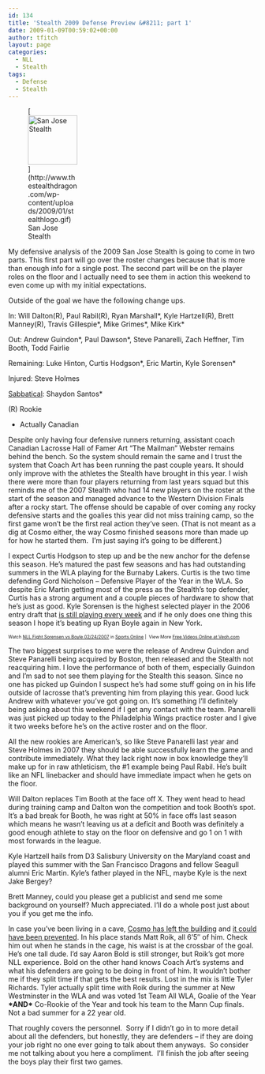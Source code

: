 ```yaml
---
id: 134
title: 'Stealth 2009 Defense Preview &#8211; part 1'
date: 2009-01-09T00:59:02+00:00
author: tfitch
layout: page
categories:
  - NLL
  - Stealth
tags:
  - Defense
  - Stealth
---
```

<figure id="attachment_132" aria-describedby="caption-attachment-132" style="width: 100px" class="wp-caption alignright">[<img class="size-full wp-image-132" title="stealthlogo" src="http://www.thestealthdragon.com/wp-content/uploads/2009/01/stealthlogo.gif" alt="San Jose Stealth" width="100" height="100" />](http://www.thestealthdragon.com/wp-content/uploads/2009/01/stealthlogo.gif)<figcaption id="caption-attachment-132" class="wp-caption-text">San Jose Stealth</figcaption></figure> 

My defensive analysis of the 2009 San Jose Stealth is going to come in two parts. This first part will go over the roster changes because that is more than enough info for a single post. The second part will be on the player roles on the floor and I actually need to see them in action this weekend to even come up with my initial expectations.

Outside of the goal we have the following change ups.

In: Will Dalton(R), Paul Rabil(R), Ryan Marshall\*, Kyle Hartzell(R), Brett Manney(R), Travis Gillespie\*, Mike Grimes\*, Mike Kirk\*

Out: Andrew Guindon\*, Paul Dawson\*, Steve Panarelli, Zach Heffner, Tim Booth, Todd Fairlie

Remaining: Luke Hinton, Curtis Hodgson\*, Eric Martin, Kyle Sorensen\*

Injured: Steve Holmes

<a href="http://www.nllinsider.com/2008/12/12/san-jose-defender-and-long-time-pro-vet-shaydon-santos-taking-2009-off/" target="_blank" rel="noopener noreferrer">Sabbatical</a>: Shaydon Santos*

(R) Rookie  
* Actually Canadian

Despite only having four defensive runners returning, assistant coach Canadian Lacrosse Hall of Famer Art &#8220;The Mailman&#8221; Webster remains behind the bench. So the system should remain the same and I trust the system that Coach Art has been running the past couple years. It should only improve with the athletes the Stealth have brought in this year. I wish there were more than four players returning from last years squad but this reminds me of the 2007 Stealth who had 14 new players on the roster at the start of the season and managed advance to the Western Division Finals after a rocky start. The offense should be capable of over coming any rocky defensive starts and the goalies this year did not miss training camp, so the first game won&#8217;t be the first real action they&#8217;ve seen. (That is not meant as a dig at Cosmo either, the way Cosmo finished seasons more than made up for how he started them.  I&#8217;m just saying it&#8217;s going to be different.)

I expect Curtis Hodgson to step up and be the new anchor for the defense this season. He&#8217;s matured the past few seasons and has had outstanding summers in the WLA playing for the Burnaby Lakers. Curtis is the two time defending Gord Nicholson &#8211; Defensive Player of the Year in the WLA. So despite Eric Martin getting most of the press as the Stealth&#8217;s top defender, Curtis has a strong argument and a couple pieces of hardware to show that he&#8217;s just as good. Kyle Sorensen is the highest selected player in the 2006 entry draft that <a href="http://www.thestealthdragon.com/?p=124" target="_blank" rel="noopener noreferrer">is still playing every week</a> and if he only does one thing this season I hope it&#8217;s beating up Ryan Boyle again in New York.  
  
<span style="font-size: xx-small;">Watch <a href="http://www.veoh.com/videos/v378091hGYnfT7d">NLL Fight Sorensen vs Boyle 02/24/2007</a> in <a href="http://www.veoh.com/browse/videos.html?category=category_sports">Sports Online</a> |  View More <a href="http://www.veoh.com/">Free Videos Online at Veoh.com</a></span>

The two biggest surprises to me were the release of Andrew Guindon and Steve Panarelli being acquired by Boston, then released and the Stealth not reacquiring him. I love the performance of both of them, especially Guindon and I&#8217;m sad to not see them playing for the Stealth this season. Since no one has picked up Guindon I suspect he&#8217;s had some stuff going on in his life outside of lacrosse that&#8217;s preventing him from playing this year. Good luck Andrew with whatever you&#8217;ve got going on. It&#8217;s something I&#8217;ll definitely being asking about this weekend if I get any contact with the team. Panarelli was just picked up today to the Philadelphia Wings practice roster and I give it two weeks before he&#8217;s on the active roster and on the floor.

All the new rookies are American&#8217;s, so like Steve Panarelli last year and Steve Holmes in 2007 they should be able successfully learn the game and contribute immediately. What they lack right now in box knowledge they&#8217;ll make up for in raw athleticism, the #1 example being Paul Rabil. He&#8217;s built like an NFL linebacker and should have immediate impact when he gets on the floor.

Will Dalton replaces Tim Booth at the face off X. They went head to head during training camp and Dalton won the competition and took Booth&#8217;s spot. It&#8217;s a bad break for Booth, he was right at 50% in face offs last season which means he wasn&#8217;t leaving us at a deficit and Booth was definitely a good enough athlete to stay on the floor on defensive and go 1 on 1 with most forwards in the league.

Kyle Hartzell hails from D3 Salisbury University on the Maryland coast and played this summer with the San Francisco Dragons and fellow Seagull alumni Eric Martin. Kyle&#8217;s father played in the NFL, maybe Kyle is the next Jake Bergey?

Brett Manney, could you please get a publicist and send me some background on yourself? Much appreciated. I&#8217;ll do a whole post just about you if you get me the info.

In case you&#8217;ve been living in a cave, <a href="http://www.thestealthdragon.com/?p=82" target="_blank" rel="noopener noreferrer">Cosmo has left the building</a> and <a href="http://www.thestealthdragon.com/?p=84" target="_blank" rel="noopener noreferrer">it could have been prevented</a>. In his place stands Matt Roik, all 6&#8217;5&#8243; of him. Check him out when he stands in the cage, his waist is at the crossbar of the goal. He&#8217;s one tall dude. I&#8217;d say Aaron Bold is still stronger, but Roik&#8217;s got more NLL experience. Bold on the other hand knows Coach Art&#8217;s systems and what his defenders are going to be doing in front of him. It wouldn&#8217;t bother me if they split time if that gets the best results. Lost in the mix is little Tyler Richards. Tyler actually split time with Roik during the summer at New Westminster in the WLA and was voted 1st Team All WLA, Goalie of the Year **\*AND\*** Co-Rookie of the Year and took his team to the Mann Cup finals. Not a bad summer for a 22 year old.

That roughly covers the personnel.  Sorry if I didn&#8217;t go in to more detail about all the defenders, but honestly, they are defenders &#8211; if they are doing your job right no one ever going to talk about them anyways.  So consider me not talking about you here a compliment.  I&#8217;ll finish the job after seeing the boys play their first two games.
